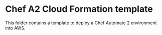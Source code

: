 # Chef A2 Cloud Formation template

This folder contains a template to deploy a Chef Automate 2 environment into AWS.